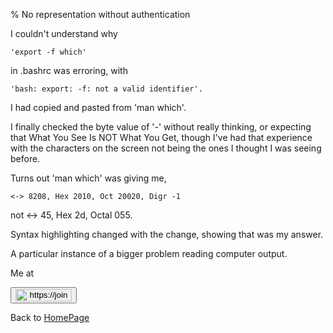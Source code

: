 % No representation without authentication

I couldn't understand why

    'export -f which'

in .bashrc was erroring, with

    'bash: export: ‐f: not a valid identifier'.

I had copied and pasted from 'man which'.

I finally checked the byte value of '-' without really thinking, or expecting that What You See Is NOT What You Get, though I've had that experience with the characters on the screen not being the ones I thought I was seeing before. 

Turns out 'man which' was giving me,

    <‐> 8208, Hex 2010, Oct 20020, Digr -1
not
    <->  45,  Hex 2d,  Octal 055.

Syntax highlighting changed with the change, showing that was my answer.

A particular instance of a bigger problem reading computer output.

Me at
    <form action='https://mastodon.sdf.org/@drbean'>
    <button type='submit' class='btn'>
    <img src='./mastodon.svg'
        alt='https://joinmastodon.org/logos/wordmark-black-text.svg'
        style='width:90px;height:20px'/>
    </button></form>
    
Back to [HomePage](HomePage.html)
